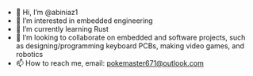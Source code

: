 - 👋 Hi, I’m @abiniaz1
- 👀 I’m interested in embedded engineering
- 🌱 I’m currently learning Rust
- 💞️ I’m looking to collaborate on embedded and software projects, such as designing/programming keyboard PCBs, making video games, and robotics
- 📫 How to reach me, email: pokemaster671@outlook.com

<!---
abiniaz1/abiniaz1 is a ✨ special ✨ repository because its `README.md` (this file) appears on your GitHub profile.
You can click the Preview link to take a look at your changes.
--->
